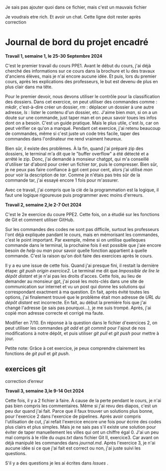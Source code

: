 Je sais pas ajouter quoi dans ce fichier, mais c'est un mauvais fichier

Je voudrais etre rich. Et avoir un chat.
Cette ligne doit rester après correction
# Journal de bord du projet encadré
__Travail 1, semaine 1, le 25-30 Septembre 2024__

C'est le premier travail du cours PPE1. 
Avant le début du cours, j'ai déjà cherché des informations sur ce cours dans la brochure 
et lu des travaux d'anciens élèves, mais je n'ai encore aucune idée.
Et puis, lors du premier cours, après les explications des professeurs, 
le but est devenu de plus en plus clair dans ma tête. 

Pour le premier devoir, 
nous devons utiliser le contrôle pour la classification des dossiers.
Dans cet exercice, on peut utiliser des commandes comme : _mkdir_, c'est-à-dire créer un dossier, 
_rm_ : déplacer un dossier à une autre adresse, _ls_ : lister le contenu d'un dossier, etc. 
J'aime bien _man_, si on a un doute sur une commande, just taper man et on peux savoir toues les infos dont on a besoin. 
C'est un guide pratique.
Mais le plus utile, c'est _ls_, car on peut vérifier ce qu'on a manqué.
Pendant cet exercice, j'ai retenu beaucoup de commandes, 
même si c'est juste un code très facile,
taper des commandes dans l'ordinateur me rend vraiment heureux.

Bien sûr, il existe des problèmes. 
À la fin, 
quand j'ai préparé zip des dossiers, 
le terminal m'a dit que le "buffer overflow" a été détecté et a arrêté le zip.
Donc, j'ai demandé à monsieur chatgpt, 
qui m'a conseillé d'utiliser tar d'abord pour créer un fichier _tar_, puis le compresser.
Bien sûr, je ne peux pas faire confiance à gpt cent pour cent, 
alors j'ai utilisé _man_ pour voir la description de _tar_. 
Comme je n'étais pas très sûr de la commande tar, j'ai essayé encore 1 fois pour m'assurer. 

Avec ce travail, j'ai compris que la clé de la programmation est la logique,
il faut une logique rigoureuse puis programmer avec moins d'erreurs.

__Travail 2, semaine 2,le 2-7 Oct 2024__

C'est le 2e exercice du coure PPE2.
Cette fois, on a étudié sur les fonctions de Git et comment utiliser GitHub.

Sur les commandes des codes ne sont pas difficile, surtout les professeurs l'ont déjà expliquée pandant le cours,
mais en mémorisant les commandes, c'est le point important. Par exemple, même si on untilise quelleques commande dans le terminal,
la prochaine fois il est possible que j'aie encore besoin de _help_ ou _man_ pour savoir quelle fonction appartient à quelle commande.
C'est la raison qu'on doit faire des exercices après le cours.

Il y a eu une issue de cette fois. Quand j'ai presque fini, il restait la dernière étape: _git push origin exercice2_. Le terminal me dit que _Impossible de lire le dépôt distant_ et je n'ai pas les droits d'acces.
Cette fois, au lieu de demander au monsieur gpt, j'ai posé les mots-clés dans une site de communication sur internet et vu un post qui donne les solutions qui correspondant exactment à ma question. En fait, après évité toutes les options, j'ai finalement trouvé que le problème était mon adresse de _URL du dépôt distant_ est incorrecte. En fait, au début la première fois que j'ai changé l'adresse (je sais pas pourquoi...), je me suis trompé. Après, j'ai copié mon adresse correcte et corrigé ma faute.

Modifier en 7/10. En réponse à la question dans le fichier d'exercices 2, on peut utiliser les commandes _git add_ et _git commit_ pour l'ajout de nos modifications à notre dépôt, et puis utiliser _git pull_ et _git push_ pour mettre à jour.

Petite note: Grâce à cet exercice, je peux comprendre clairement les fonctions de _git pull_ et _git push_.
## exercices git
correction d’erreur

__Travail 3, semaine 3,le 9-14 Oct 2024__

Cette fois, il y a 2 fichier à faire. À cause de la perte pendant le cours, je n'ai pas bien compris les commentaires. Même si j'ai revu des diapos, c'est un peu dur quand j'ai fait.
Parce que il faux trouver un solutions plus bonne, pour l'exercice 2 dans l'exercice de pipelines. Après avoir compris l'utilisation de cut, j'ai refait l'exercice encore une fois pour écrire des codes plus clairs et plus simples. Mais je ne sais pas s'il existe une solution pour éviter de taper manuellement les villes qui ont un chiffre égal 0.
J'ai un peu mal compris à le rôle du _oups.txt_ dans fichier Git II, exercice3. Car avant on déjà manipulé les commandes dans _journal.md_. Après l'exercice 3, je n'ai aucune idée si ce que j'ai fait est correct ou non, j'ai juste suivi les questions.

S'il y a des questions je les ai écrites dans _Issues_ .
